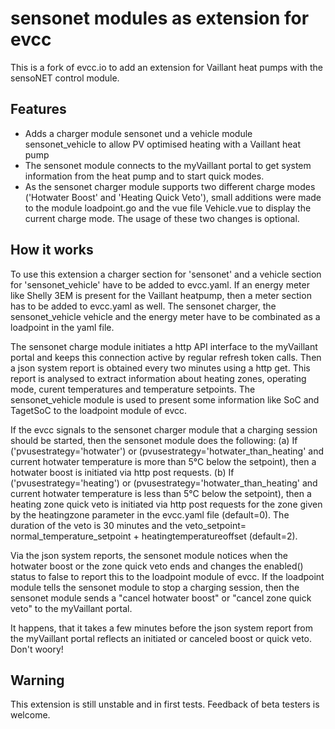 # sensonet modules as extension for evcc 

This is a fork of evcc.io to add an extension for Vaillant heat pumps with the sensoNET control module.

## Features

- Adds a charger module sensonet und a vehicle module sensonet_vehicle to allow PV optimised heating with a Vaillant heat pump
- The sensonet module connects to the myVaillant portal to get system information from the heat pump and to start quick modes.
- As the sensonet charger module supports two different charge modes ('Hotwater Boost' and 'Heating Quick Veto'), small additions were made to the
  module loadpoint.go and the vue file Vehicle.vue to display the current charge mode. The usage of these two changes is optional. 

## How it works

To use this extension a charger section for 'sensonet' and a vehicle section for 'sensonet_vehicle' have to be added to evcc.yaml. If an energy meter
like Shelly 3EM is present for the Vaillant heatpump, then a meter section has to be added to evcc.yaml as well.
The sensonet charger, the sensonet_vehicle vehicle and the energy meter have to be combinated as a loadpoint in the yaml file.

The sensonet charge module initiates a http API interface to the myVaillant portal and keeps this connection active by regular refresh token calls.
Then a json system report is obtained every two minutes using a http get. This report is analysed to extract information about heating zones, operating mode,
curent temperatures and temperature setpoints.
The sensonet_vehicle module is used to present some information like SoC and TagetSoC to the loadpoint module of evcc.

If the evcc signals to the sensonet charger module that a charging session should be started, then the sensonet module does the following:
   (a) If ('pvusestrategy='hotwater') or (pvusestrategy='hotwater_than_heating' and current hotwater temperature is more than 5°C below the setpoint), then
         a hotwater boost is initiated via http post requests.
   (b) If ('pvusestrategy='heating') or (pvusestrategy='hotwater_than_heating' and current hotwater temperature is less than 5°C below the setpoint), then
         a heating zone quick veto is initiated via http post requests for the zone given by the heatingzone parameter in the evcc.yaml file (default=0). 
        The duration of the veto is 30 minutes and the veto_setpoint= normal_temperature_setpoint + heatingtemperatureoffset (default=2).

Via the json system reports, the sensonet module notices when the hotwater boost or the zone quick veto ends and changes the enabled() status to false to report
this to the loadpoint module of evcc.
If the loadpoint module tells the sensonet module to stop a charging session, then the sensonet module sends a "cancel hotwater boost" or "cancel zone quick veto"
to the myVaillant portal.

It happens, that it takes a few minutes before the json system report from the myVaillant portal reflects an initiated or canceled boost or quick veto. Don't woory!

## Warning

This extension is still unstable and in first tests.
Feedback of beta testers is welcome.
